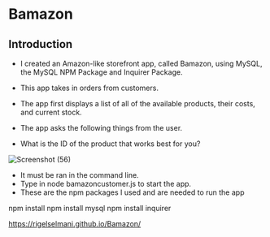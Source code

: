 # Bamazon

## Introduction
- I created an Amazon-like storefront app, called Bamazon, using MySQL, the MySQL NPM Package and Inquirer Package.
- This app takes in orders from customers.
- The app first displays a list of all of the available products, their costs, and current stock. 



- The app asks the following things from the user.
- What is the ID of the product that works best for you?

![Screenshot (56)](https://user-images.githubusercontent.com/43711248/54462121-0abd3b80-4745-11e9-8d3a-5edf9e4ca482.png)



- It must be ran in the command line.
- Type in node bamazoncustomer.js to start the app.
- These are the npm packages I used and are needed to run the app

npm install 
npm install mysql
npm install inquirer


 https://rigelselmani.github.io/Bamazon/
